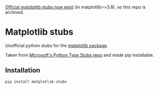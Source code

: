 [Official matplotlib stubs now exist](https://github.com/matplotlib/matplotlib/pull/24976) (in matplotlib>=3.8), so this repo is archived.

# Matplotlib stubs

Unofficial python stubs for the [matplotlib package](https://pypi.org/project/matplotlib/).

Taken from [Microsoft's Python Type Stubs repo](https://github.com/microsoft/python-type-stubs) and made pip installable.


## Installation

```
pip install matplotlib-stubs
```
